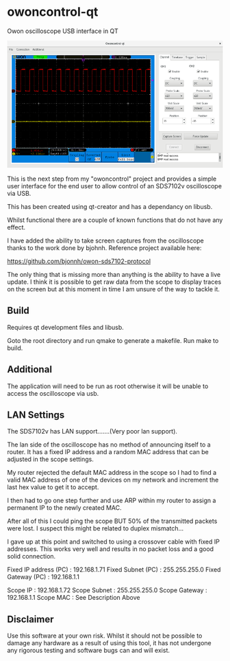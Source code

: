 # owoncontrol-qt
Owon oscilloscope USB interface in QT

![Screenshot](owoncontrol-qt.png)

This is the next step from my "owoncontrol" project and provides a simple
user interface for the end user to allow control of an SDS7102v oscilloscope
via USB.

This has been created using qt-creator and has a dependancy on libusb.

Whilst functional there are a couple of known functions that do not have
any effect.

I have added the ability to take screen captures from the oscilloscope
thanks to the work done by bjohnh. Reference project available here:

https://github.com/bjonnh/owon-sds7102-protocol

The only thing that is missing more than anything is the ability to have a
live update. I think it is possible to get raw data from the scope to
display traces on the screen but at this moment in time I am unsure of the
way to tackle it.

Build
-----
Requires qt development files and libusb.

Goto the root directory and run qmake to generate a makefile.
Run make to build.

Additional
----------
The application will need to be run as root otherwise it will be unable to
access the oscilloscope via usb.

LAN Settings
------------

The SDS7102v has LAN support.......(Very poor lan support).

The lan side of the oscilloscope has no method of announcing itself to a
router. It has a fixed IP address and a random MAC address that can be 
adjusted in the scope settings.

My router rejected the default MAC address in the scope so I had to find
a valid MAC address of one of the devices on my network and increment the
last hex value to get it to accept.

I then had to go one step further and use ARP within my router to assign a
permanent IP to the newly created MAC.

After all of this I could ping the scope BUT 50% of the transmitted packets
were lost. I suspect this might be related to duplex mismatch...

I gave up at this point and switched to using a crossover cable with fixed
IP addresses. This works very well and results in no packet loss and
a good solid connection.

Fixed IP address (PC) : 192.168.1.71
Fixed Subnet (PC) : 255.255.255.0
Fixed Gateway (PC) : 192.168.1.1

Scope IP : 192.168.1.72
Scope Subnet : 255.255.255.0
Scope Gateway : 192.168.1.1
Scope MAC : See Description Above

Disclaimer
----------
Use this software at your own risk. Whilst it should not be possible to 
damage any hardware as a result of using this tool, it has not undergone
any rigorous testing and software bugs can and will exist.
